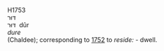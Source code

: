 <body>
  <p>H1753<br>  דּוּר  <br> דּוּר  ‎  dûr  <br><i>dure </i><br>(Chaldee); corresponding to <a href="h1752.htm">1752</a>  to <i>reside: - </i>dwell.<br></p>
 </body>